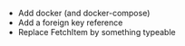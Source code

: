 - Add docker (and docker-compose)
- Add a foreign key reference
- Replace FetchItem by something typeable

